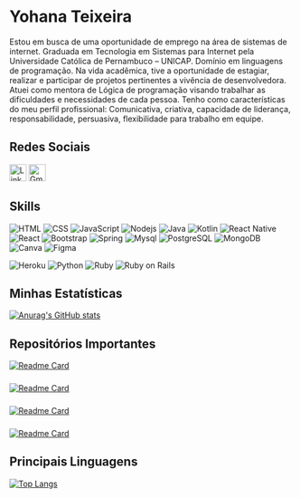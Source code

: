 #  Yohana Teixeira
Estou em busca de uma oportunidade de emprego na área de sistemas de
internet. Graduada em Tecnologia em Sistemas para Internet pela
Universidade Católica de Pernambuco – UNICAP. Domínio em linguagens
de programação.
Na vida acadêmica, tive a oportunidade de estagiar, realizar e participar de
projetos pertinentes a vivência de desenvolvedora. Atuei como mentora de
Lógica de programação visando trabalhar as dificuldades e necessidades de
cada pessoa.
Tenho como características do meu perfil profissional: Comunicativa,
criativa, capacidade de liderança, responsabilidade, persuasiva,
flexibilidade para trabalho em equipe.


## Redes Sociais
[<img src= 'https://img.shields.io/badge/LinkedIn-0077B5?style=for-the-badge&logo=linkedin&logoColor=white' alt='Linkedin' height='30'>](https://www.linkedin.com/in/yohana-teixeira-269a40213)
[<img src= 'https://img.shields.io/badge/Gmail-D14836?style=for-the-badge&logo=gmail&logoColor=white' alt='Gmail' height='30'>](yteixeira133@gmail.com)

## Skills
![HTML](https://img.shields.io/badge/HTML5-E34F26?style=for-the-badge&logo=html5&logoColor=white)
![CSS](https://img.shields.io/badge/CSS3-1572B6?style=for-the-badge&logo=css3&logoColor=white)
![JavaScript](https://img.shields.io/badge/JavaScript-F7DF1E?style=for-the-badge&logo=javascript&logoColor=black)
![Nodejs](https://img.shields.io/badge/Node.js-43853D?style=for-the-badge&logo=node.js&logoColor=white)
![Java](https://img.shields.io/badge/Java-ED8B00?style=for-the-badge&logo=java&logoColor=white)
![Kotlin](https://img.shields.io/badge/Kotlin-0095D5?&style=for-the-badge&logo=kotlin&logoColor=white)
![React Native](https://img.shields.io/badge/React_Native-20232A?style=for-the-badge&logo=react&logoColor=61DAFB)
![React](https://img.shields.io/badge/React-20232A?style=for-the-badge&logo=react&logoColor=61DAFB)
![Bootstrap](https://img.shields.io/badge/Bootstrap-563D7C?style=for-the-badge&logo=bootstrap&logoColor=white)
![Spring](https://img.shields.io/badge/Spring-6DB33F?style=for-the-badge&logo=spring&logoColor=white)
![Mysql](https://img.shields.io/badge/MySQL-00000F?style=for-the-badge&logo=mysql&logoColor=white)
![PostgreSQL](https://img.shields.io/badge/PostgreSQL-316192?style=for-the-badge&logo=postgresql&logoColor=white)
![MongoDB](https://img.shields.io/badge/MongoDB-4EA94B?style=for-the-badge&logo=mongodb&logoColor=white)
![Canva](https://img.shields.io/badge/Canva-%2300C4CC.svg?&style=for-the-badge&logo=Canva&logoColor=white)
![Figma](https://img.shields.io/badge/Figma-F24E1E?style=for-the-badge&logo=figma&logoColor=white)



![Heroku](https://img.shields.io/badge/Heroku-430098?style=for-the-badge&logo=heroku&logoColor=white)
![Python](https://img.shields.io/badge/Python-14354C?style=for-the-badge&logo=python&logoColor=white)
![Ruby](https://img.shields.io/badge/Ruby-CC342D?style=for-the-badge&logo=ruby&logoColor=white)
![Ruby on Rails](https://img.shields.io/badge/Ruby_on_Rails-CC0000?style=for-the-badge&logo=ruby-on-rails&logoColor=white)

## Minhas Estatísticas
[![Anurag's GitHub stats](https://github-readme-stats.vercel.app/api?username=yohana-teixeira01&show_icons=true&theme=radical)](https://github.com/anuraghazra/github-readme-stats)

## Repositórios Importantes
[![Readme Card](https://github-readme-stats.vercel.app/api/pin/?username=yohana-teixeira01&theme=radical&repo=Mobile)](https://github.com/anuraghazra/github-readme-stats)
###
[![Readme Card](https://github-readme-stats.vercel.app/api/pin/?username=yohana-teixeira01&theme=radical&repo=Projeto_Ruby)](https://github.com/anuraghazra/github-readme-stats)
###
[![Readme Card](https://github-readme-stats.vercel.app/api/pin/?username=yohana-teixeira01&theme=radical&repo=React-Native-Curriculo)](https://github.com/anuraghazra/github-readme-stats)
###
[![Readme Card](https://github-readme-stats.vercel.app/api/pin/?username=yohana-teixeira01&theme=radical&repo=ViverdeCasa)](https://github.com/anuraghazra/github-readme-stats)

## Principais Linguagens
[![Top Langs](https://github-readme-stats.vercel.app/api/top-langs/?username=yohana-teixeira01&layout=compact&theme=radical)](https://github.com/anuraghazra/github-readme-stats)

